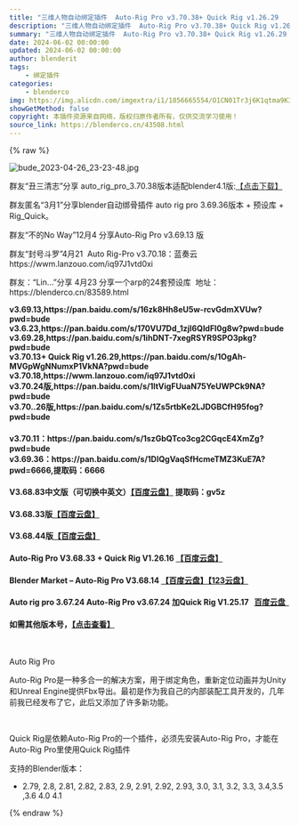 ```yaml
---
title: "三维人物自动绑定插件  Auto-Rig Pro v3.70.38+ Quick Rig v1.26.29   Auto Rig Pro 最新版3.70.36"
description: "三维人物自动绑定插件  Auto-Rig Pro v3.70.38+ Quick Rig v1.26.29   Auto Rig Pro 最新版3.70.36"
summary: "三维人物自动绑定插件  Auto-Rig Pro v3.70.38+ Quick Rig v1.26.29   Auto Rig Pro 最新版3.70.36"
date: 2024-06-02 00:00:00
updated: 2024-06-02 00:00:00
author: blenderit
tags: 
    - 绑定插件
categories:
    - blenderco
img: https://img.alicdn.com/imgextra/i1/1856665554/O1CN01Tr3j6K1qtma9K32uC_!!1856665554.jpg
showGetMethod: false
copyright: 本插件资源来自网络，版权归原作者所有，仅供交流学习使用！
source_link: https://blenderco.cn/43508.html
---
```


{% raw %}
<p><img class="aligncenter" src="https://img.alicdn.com/imgextra/i1/1856665554/O1CN01Tr3j6K1qtma9K32uC_!!1856665554.jpg" alt="bude_2023-04-26_23-23-48.jpg"></p><p>群友“丑三清志”分享 auto_rig_pro_3.70.38版本适配blender4.1版:<a href="https://pan.baidu.com/s/1QIOAk1ygpLKf3Xp6hejykQ?pwd=bude">【点击下载】</a></p><p>群友匿名“3月1”分享blender自动绑骨插件 auto rig pro 3.69.36版本 + 预设库 + Rig_Quick。</p><p>群友“不的No Way”12月4 分享Auto-Rig Pro v3.69.13 版</p><p>群友“封号斗罗”4月21  Auto Rig-Pro v3.70.18：蓝奏云https://wwm.lanzouo.com/iq97J1vtd0xi</p><p>群友：“Lin…”分享 4月23 分享一个arp的24套预设库  地址：https://blenderco.cn/83589.html</p><p><strong>v3.69.13,https://pan.baidu.com/s/16zk8Hh8eU5w-rcvGdmXVUw?pwd=bude</strong><br>
<strong>v3.6.23,https://pan.baidu.com/s/170VU7Dd_1zjI6QIdFI0g8w?pwd=bude </strong><br>
<strong>v3.69.28,https://pan.baidu.com/s/1ihDNT-7xegRSYR9SPO3pkg?pwd=bude</strong><br>
<strong>v3.70.13+ Quick Rig v1.26.29,https://pan.baidu.com/s/1OgAh-MVGpWgNNumxP1VkNA?pwd=bude </strong><br>
<strong>v3.70.18,https://wwm.lanzouo.com/iq97J1vtd0xi</strong><br>
<strong>v3.70.24版,https://pan.baidu.com/s/1ltVigFUuaN75YeUWPCk9NA?pwd=bude</strong><br>
<strong>v3.70..26版,https://pan.baidu.com/s/1Zs5rtbKe2LJDGBCfH95fog?pwd=bude</strong></p><h4>v3.70.11：https://pan.baidu.com/s/1szGbQTco3cg2CGqcE4XmZg?pwd=bude<br>
v3.69.36：https://pan.baidu.com/s/1DIQgVaqSfHcmeTMZ3KuE7A?pwd=6666,提取码：6666</h4><h4>V3.68.83中文版（可切换中英文）<a href="https://pan.baidu.com/s/1WQiD0n0H_T5ynZkk1AfCmg?pwd=gv5z">【百度云盘】</a> 提取码：gv5z</h4><h4>V3.68.33版<a href="https://pan.baidu.com/s/1zvOZBQAtfs2hEYeOCaGfEQ?pwd=bude">【百度云盘】</a></h4><h4>V3.68.44版<a href="https://pan.baidu.com/s/1N0k8ONe8uur21TtHTyTwKw?pwd=bude">【百度云盘】</a></h4><h4>Auto-Rig Pro V3.68.33 + Quick Rig V1.26.16 <a href="https://pan.baidu.com/s/1zvOZBQAtfs2hEYeOCaGfEQ?pwd=bude">【百度云盘】</a></h4><h4>Blender Market – Auto-Rig Pro V3.68.14 <a href="https://pan.baidu.com/s/1o52fV7SXiG4_Ti3BJANlsA?pwd=bude">【百度云盘】</a><a href="https://www.123pan.com/s/DNZ0Vv-1rH8d">【123云盘】</a></h4><h4>Auto rig pro 3.67.24 Auto-Rig Pro v3.67.24 加Quick Rig V1.25.17   <strong><a href="https://pan.baidu.com/s/1huAY15L5JFAEmLA3izWiuA?pwd=bude">百度云盘  </a></strong></h4><h4>如需其他版本号，<a href="https://blenderco.cn/?s=Auto-Rig&amp;cat="><strong>【点击查看】</strong></a></h4><p> </p><p>Auto Rig Pro</p><p>Auto-Rig Pro是一种多合一的解决方案，用于绑定角色，重新定位动画并为Unity和Unreal Engine提供Fbx导出。最初是作为我自己的内部装配工具开发的，几年前我已经发布了它，此后又添加了许多新功能。</p><p> </p><p>Quick Rig是依赖Auto-Rig Pro的一个插件，必须先安装Auto-Rig Pro，才能在Auto-Rig Pro里使用Quick Rig插件</p><p>支持的Blender版本：</p><ul>
<li>2.79, 2.8, 2.81, 2.82, 2.83, 2.9, 2.91, 2.92, 2.93, 3.0, 3.1, 3.2, 3.3, 3.4,3.5 ,3.6 4.0 4.1</li>
</ul>
<div style="display: none">blenderco</div>
{% endraw %}